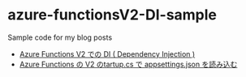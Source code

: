 # azure-functionsV2-DI-sample

Sample code for my blog posts

- [Azure Functions V2 での DI ( Dependency Injection ) ](https://blog.beachside.dev/entry/2019/05/09/183000)
- [Azure Functions の V2 のtartup.cs で appsettings.json を読み込む](https://blog.beachside.dev/entry/2019/05/20/173000)
